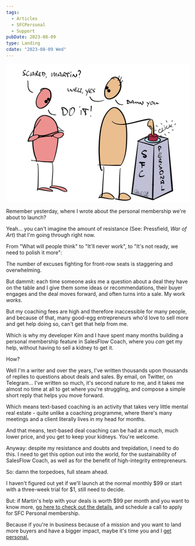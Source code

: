 ```yaml
---
tags:
  - Articles
  - SFCPersonal
  - Support
pubDate: 2023-08-09
type: Landing
cdate: "2023-08-09 Wed"
---
```


![](Media/SalesFlowCoach.app_Get-Personal-help-with-your-pipeline-and-your-deals_MartinStellar.jpeg)

Remember yesterday, where I wrote about the personal membership we're about to launch?

Yeah... you can't imagine the amount of resistance (See: Pressfield, *War of Art*) that I'm going through right now.

From "What will people think" to "It'll never work", to "It's not ready, we need to polish it more":

The number of excuses fighting for front-row seats is staggering and overwhelming.

But dammit: each time someone asks me a question about a deal they have on the table and I give them some ideas or recommendations, their buyer engages and the deal moves forward, and often turns into a sale. My work *works*.

But my coaching fees are high and therefore inaccessible for many people, and because of that, many good-egg entrepreneurs who'd love to sell more and get help doing so, can't get that help from me.

Which is why my developer Kim and I have spent many months building a personal membership feature in SalesFlow Coach, where you *can* get my help, without having to sell a kidney to get it.

How?

Well I'm a writer and over the years, I've written thousands upon thousands of replies to questions about deals and sales. By email, on Twitter, on Telegram... I've written so much, it's second nature to me, and it takes me almost no time at all to get where you're struggling, and compose a simple short reply that helps you move forward.

Which means text-based coaching is an activity that takes very little mental real estate - quite unlike a coaching programme, where there's many meetings and a client literally lives in my head for months.

And that means, text-based deal coaching can be had at a much, much lower price, and you get to keep your kidneys. You're welcome.

Anyway: despite my resistance and doubts and trepidation, I need to do this. I need to get this option out into the world, for the sustainability of SalesFlow Coach, as well as for the benefit of high-integrity entrepreneurs.

So: damn the torpedoes, full steam ahead.

I haven't figured out yet if we'll launch at the normal monthly $99 or start with a three-week trial for $1, still need to decide.

But: if Martin's help with your deals is worth $99 per month and you want to know more, [go here to check out the details](https://personal.salesflowcoach.app/), and schedule a call to apply for SFC Personal membership.

Because if you're in business because of a mission and you want to land more buyers and have a bigger impact, maybe it's time you and I [get personal.](https://personal.salesflowcoach.app/)

<br />